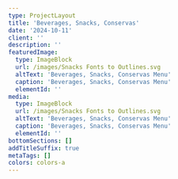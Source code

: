 ```yaml
---
type: ProjectLayout
title: 'Beverages, Snacks, Conservas'
date: '2024-10-11'
client: ''
description: ''
featuredImage:
  type: ImageBlock
  url: /images/Snacks Fonts to Outlines.svg
  altText: 'Beverages, Snacks, Conservas Menu'
  caption: 'Beverages, Snacks, Conservas Menu'
  elementId: ''
media:
  type: ImageBlock
  url: /images/Snacks Fonts to Outlines.svg
  altText: 'Beverages, Snacks, Conservas Menu'
  caption: 'Beverages, Snacks, Conservas Menu'
  elementId: ''
bottomSections: []
addTitleSuffix: true
metaTags: []
colors: colors-a
---
```

